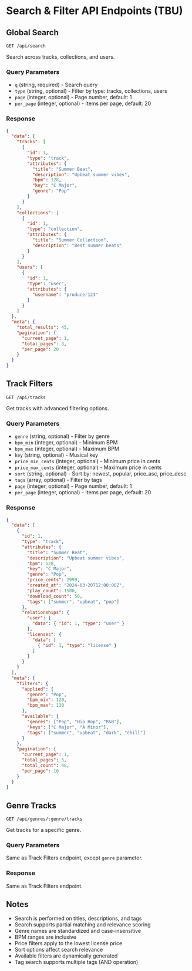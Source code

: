# Search & Filter API Endpoints (TBU)

## Global Search
`GET /api/search`

Search across tracks, collections, and users.

### Query Parameters
- `q` (string, required) - Search query
- `type` (string, optional) - Filter by type: tracks, collections, users
- `page` (integer, optional) - Page number, default: 1
- `per_page` (integer, optional) - Items per page, default: 20

### Response
```json
{
  "data": {
    "tracks": [
      {
        "id": 1,
        "type": "track",
        "attributes": {
          "title": "Summer Beat",
          "description": "Upbeat summer vibes",
          "bpm": 128,
          "key": "C Major",
          "genre": "Pop"
        }
      }
    ],
    "collections": [
      {
        "id": 1,
        "type": "collection",
        "attributes": {
          "title": "Summer Collection",
          "description": "Best summer beats"
        }
      }
    ],
    "users": [
      {
        "id": 1,
        "type": "user",
        "attributes": {
          "username": "producer123"
        }
      }
    ]
  },
  "meta": {
    "total_results": 45,
    "pagination": {
      "current_page": 1,
      "total_pages": 3,
      "per_page": 20
    }
  }
}
```

## Track Filters
`GET /api/tracks`

Get tracks with advanced filtering options.

### Query Parameters
- `genre` (string, optional) - Filter by genre
- `bpm_min` (integer, optional) - Minimum BPM
- `bpm_max` (integer, optional) - Maximum BPM
- `key` (string, optional) - Musical key
- `price_min_cents` (integer, optional) - Minimum price in cents
- `price_max_cents` (integer, optional) - Maximum price in cents
- `sort` (string, optional) - Sort by: newest, popular, price_asc, price_desc
- `tags` (array, optional) - Filter by tags
- `page` (integer, optional) - Page number, default: 1
- `per_page` (integer, optional) - Items per page, default: 20

### Response
```json
{
  "data": [
    {
      "id": 1,
      "type": "track",
      "attributes": {
        "title": "Summer Beat",
        "description": "Upbeat summer vibes",
        "bpm": 128,
        "key": "C Major",
        "genre": "Pop",
        "price_cents": 2999,
        "created_at": "2024-03-20T12:00:00Z",
        "play_count": 1500,
        "download_count": 50,
        "tags": ["summer", "upbeat", "pop"]
      },
      "relationships": {
        "user": {
          "data": { "id": 1, "type": "user" }
        },
        "licenses": {
          "data": [
            { "id": 1, "type": "license" }
          ]
        }
      }
    }
  ],
  "meta": {
    "filters": {
      "applied": {
        "genre": "Pop",
        "bpm_min": 120,
        "bpm_max": 130
      },
      "available": {
        "genres": ["Pop", "Hip Hop", "R&B"],
        "keys": ["C Major", "A Minor"],
        "tags": ["summer", "upbeat", "dark", "chill"]
      }
    },
    "pagination": {
      "current_page": 1,
      "total_pages": 5,
      "total_count": 48,
      "per_page": 10
    }
  }
}
```

## Genre Tracks
`GET /api/genres/:genre/tracks`

Get tracks for a specific genre.

### Query Parameters
Same as Track Filters endpoint, except `genre` parameter.

### Response
Same as Track Filters endpoint.

## Notes
- Search is performed on titles, descriptions, and tags
- Search supports partial matching and relevance scoring
- Genre names are standardized and case-insensitive
- BPM ranges are inclusive
- Price filters apply to the lowest license price
- Sort options affect search relevance
- Available filters are dynamically generated
- Tag search supports multiple tags (AND operation)